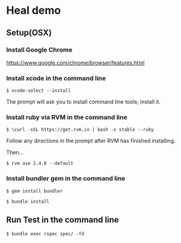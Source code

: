 # Heal demo

## Setup(OSX)
### Install Google Chrome

https://www.google.com/chrome/browser/features.html

### Install xcode in the command line

`$ xcode-select --install`

The prompt will ask you to install command line tools; install it.

### Install ruby via RVM in the command line

`$ \curl -sSL https://get.rvm.io | bash -s stable --ruby`

Follow any directions in the prompt after RVM has finished installing.

Then...

`$ rvm use 2.4.0 --default`

### Install bundler gem in the command line

`$ gem install bundler`

`$ bundle install`

## Run Test in the command line

`$ bundle exec rspec spec/ -fd`
